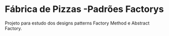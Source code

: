# Fábrica de Pizzas -Padrões Factorys
Projeto para estudo dos designs patterns Factory Method e Abstract Factory.
